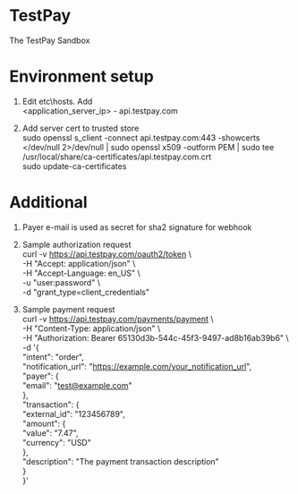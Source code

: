 # TestPay
The TestPay Sandbox

# Environment setup
1. Edit etc\hosts. Add \
   <application_server_ip> - api.testpay.com 
   
2. Add server cert to trusted store \
   sudo openssl s_client -connect api.testpay.com:443 -showcerts </dev/null 2>/dev/null | sudo openssl x509 -outform PEM | sudo tee /usr/local/share/ca-certificates/api.testpay.com.crt \
   sudo update-ca-certificates

# Additional
1. Payer e-mail is used as secret for sha2 signature for webhook

2. Sample authorization request \
   curl -v https://api.testpay.com/oauth2/token \\ \
-H "Accept: application/json" \\ \
-H "Accept-Language: en_US" \\ \
-u "user:password" \\ \
-d "grant_type=client_credentials"

3. Sample payment request \
curl -v https://api.testpay.com/payments/payment \\ \
-H "Content-Type: application/json" \\ \
-H "Authorization: Bearer 65130d3b-544c-45f3-9497-ad8b16ab39b6" \\ \
-d '{ \
"intent": "order", \
"notification_url": "https://example.com/your_notification_url", \
"payer": { \
"email": "test@example.com" \
}, \
"transaction": { \
"external_id": "123456789", \
"amount": { \
"value": "7.47", \
"currency": "USD" \
}, \
"description": "The payment transaction description" \
} \
}'

